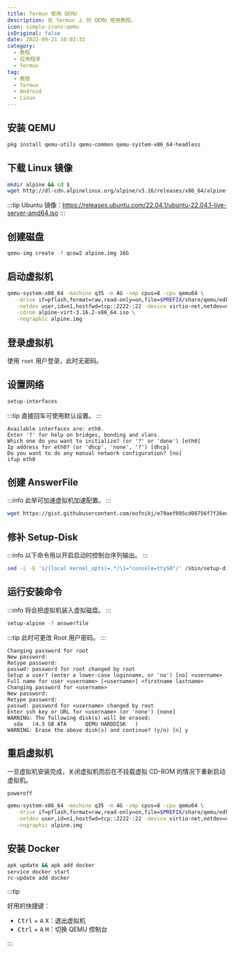 ```yaml
---
title: Termux 使用 QEMU
description: 在 Termux 上 的 QEMU 使用教程。
icon: simple-icons:qemu
isOriginal: false
date: 2022-09-21 10:02:33
category:
  - 教程
  - 应用程序
  - Termux
tag:
  - 教程
  - Termux
  - Android
  - Linux
---
```


## 安装 QEMU

```sh
pkg install qemu-utils qemu-common qemu-system-x86_64-headless
```

## 下载 Linux 镜像

```sh
mkdir alpine && cd $_
wget http://dl-cdn.alpinelinux.org/alpine/v3.16/releases/x86_64/alpine-virt-3.16.2-x86_64.iso
```

:::tip
Ubuntu 镜像：<https://releases.ubuntu.com/22.04.1/ubuntu-22.04.1-live-server-amd64.iso>
:::

## 创建磁盘

```sh
qemu-img create -f qcow2 alpine.img 16G
```

## 启动虚拟机

```sh
qemu-system-x86_64 -machine q35 -m 4G -smp cpus=8 -cpu qemu64 \
   -drive if=pflash,format=raw,read-only=on,file=$PREFIX/share/qemu/edk2-x86_64-code.fd \
   -netdev user,id=n1,hostfwd=tcp::2222-:22 -device virtio-net,netdev=n1 \
   -cdrom alpine-virt-3.16.2-x86_64.iso \
   -nographic alpine.img
```

## 登录虚拟机

使用 `root` 用户登录，此时无密码。

## 设置网络

```sh
setup-interfaces
```

:::tip
直接回车可使用默认设置。
:::

```console
Available interfaces are: eth0.
Enter '?' for help on bridges, bonding and vlans.
Which one do you want to initialize? (or '?' or 'done') [eth0]
Ip address for eth0? (or 'dhcp', 'none', '?') [dhcp]
Do you want to do any manual network configuration? [no]
ifup eth0
```

## 创建 AnswerFile

:::info
此举可加速虚拟机加速配置。
:::

```sh
wget https://gist.githubusercontent.com/oofnikj/e79aef095cd08756f7f26ed244355d62/raw/answerfile
```

## 修补 Setup-Disk

:::info
以下命令用以开启启动时控制台序列输出。
:::

```sh
sed -i -E 's/(local kernel_opts)=.*/\1="console=ttyS0"/' /sbin/setup-disk
```

## 运行安装命令

:::info
将会把虚拟机装入虚拟磁盘。
:::

```sh
setup-alpine -f answerfile
```

:::tip
此时可更改 Root 用户密码。
:::

```console
Changing password for root
New password:
Retype password:
passwd: password for root changed by root
Setup a user? (enter a lower-case loginname, or 'no') [no] <username>
Full name for user <username> [<username>] <firstname lastname>
Changing password for <username>
New password:
Retype password:
passwd: password for <username> changed by root
Enter ssh key or URL for <username> (or 'none') [none]
WARNING: The following disk(s) will be erased:
  sda   (4.3 GB ATA      QEMU HARDDISK   )
WARNING: Erase the above disk(s) and continue? (y/n) [n] y
```

## 重启虚拟机

一旦虚拟机安装完成，关闭虚拟机而后在不挂载虚拟 CD-ROM 的情况下重新启动虚拟机。

```sh
poweroff
```

```sh
qemu-system-x86_64 -machine q35 -m 4G -smp cpus=8 -cpu qemu64 \
   -drive if=pflash,format=raw,read-only=on,file=$PREFIX/share/qemu/edk2-x86_64-code.fd \
   -netdev user,id=n1,hostfwd=tcp::2222-:22 -device virtio-net,netdev=n1 \
   -nographic alpine.img
```

## 安装 Docker

```sh
apk update && apk add docker
service docker start
rc-update add docker
```

:::tip

好用的快捷键：

- <kbd>Ctrl</kbd> + <kbd>A</kbd> <kbd>X</kbd>：退出虚拟机
- <kbd>Ctrl</kbd> + <kbd>A</kbd> <kbd>H</kbd>：切换 QEMU 控制台

:::

